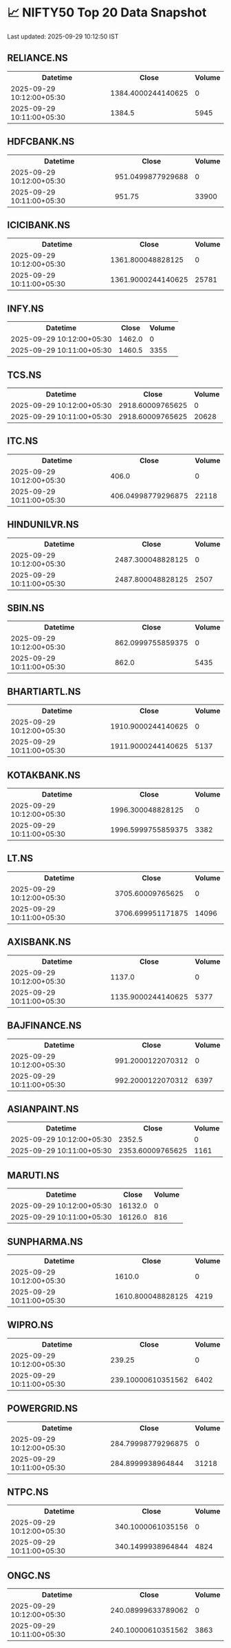 # 📈 NIFTY50 Top 20 Data Snapshot

Last updated: 2025-09-29 10:12:50 IST

## RELIANCE.NS

<table>
  <tr><th>Datetime</th><th>Close</th><th>Volume</th></tr>
  <tr><td>2025-09-29 10:12:00+05:30</td><td>1384.4000244140625</td><td>0</td></tr>
  <tr><td>2025-09-29 10:11:00+05:30</td><td>1384.5</td><td>5945</td></tr>
</table>

## HDFCBANK.NS

<table>
  <tr><th>Datetime</th><th>Close</th><th>Volume</th></tr>
  <tr><td>2025-09-29 10:12:00+05:30</td><td>951.0499877929688</td><td>0</td></tr>
  <tr><td>2025-09-29 10:11:00+05:30</td><td>951.75</td><td>33900</td></tr>
</table>

## ICICIBANK.NS

<table>
  <tr><th>Datetime</th><th>Close</th><th>Volume</th></tr>
  <tr><td>2025-09-29 10:12:00+05:30</td><td>1361.800048828125</td><td>0</td></tr>
  <tr><td>2025-09-29 10:11:00+05:30</td><td>1361.9000244140625</td><td>25781</td></tr>
</table>

## INFY.NS

<table>
  <tr><th>Datetime</th><th>Close</th><th>Volume</th></tr>
  <tr><td>2025-09-29 10:12:00+05:30</td><td>1462.0</td><td>0</td></tr>
  <tr><td>2025-09-29 10:11:00+05:30</td><td>1460.5</td><td>3355</td></tr>
</table>

## TCS.NS

<table>
  <tr><th>Datetime</th><th>Close</th><th>Volume</th></tr>
  <tr><td>2025-09-29 10:12:00+05:30</td><td>2918.60009765625</td><td>0</td></tr>
  <tr><td>2025-09-29 10:11:00+05:30</td><td>2918.60009765625</td><td>20628</td></tr>
</table>

## ITC.NS

<table>
  <tr><th>Datetime</th><th>Close</th><th>Volume</th></tr>
  <tr><td>2025-09-29 10:12:00+05:30</td><td>406.0</td><td>0</td></tr>
  <tr><td>2025-09-29 10:11:00+05:30</td><td>406.04998779296875</td><td>22118</td></tr>
</table>

## HINDUNILVR.NS

<table>
  <tr><th>Datetime</th><th>Close</th><th>Volume</th></tr>
  <tr><td>2025-09-29 10:12:00+05:30</td><td>2487.300048828125</td><td>0</td></tr>
  <tr><td>2025-09-29 10:11:00+05:30</td><td>2487.800048828125</td><td>2507</td></tr>
</table>

## SBIN.NS

<table>
  <tr><th>Datetime</th><th>Close</th><th>Volume</th></tr>
  <tr><td>2025-09-29 10:12:00+05:30</td><td>862.0999755859375</td><td>0</td></tr>
  <tr><td>2025-09-29 10:11:00+05:30</td><td>862.0</td><td>5435</td></tr>
</table>

## BHARTIARTL.NS

<table>
  <tr><th>Datetime</th><th>Close</th><th>Volume</th></tr>
  <tr><td>2025-09-29 10:12:00+05:30</td><td>1910.9000244140625</td><td>0</td></tr>
  <tr><td>2025-09-29 10:11:00+05:30</td><td>1911.9000244140625</td><td>5137</td></tr>
</table>

## KOTAKBANK.NS

<table>
  <tr><th>Datetime</th><th>Close</th><th>Volume</th></tr>
  <tr><td>2025-09-29 10:12:00+05:30</td><td>1996.300048828125</td><td>0</td></tr>
  <tr><td>2025-09-29 10:11:00+05:30</td><td>1996.5999755859375</td><td>3382</td></tr>
</table>

## LT.NS

<table>
  <tr><th>Datetime</th><th>Close</th><th>Volume</th></tr>
  <tr><td>2025-09-29 10:12:00+05:30</td><td>3705.60009765625</td><td>0</td></tr>
  <tr><td>2025-09-29 10:11:00+05:30</td><td>3706.699951171875</td><td>14096</td></tr>
</table>

## AXISBANK.NS

<table>
  <tr><th>Datetime</th><th>Close</th><th>Volume</th></tr>
  <tr><td>2025-09-29 10:12:00+05:30</td><td>1137.0</td><td>0</td></tr>
  <tr><td>2025-09-29 10:11:00+05:30</td><td>1135.9000244140625</td><td>5377</td></tr>
</table>

## BAJFINANCE.NS

<table>
  <tr><th>Datetime</th><th>Close</th><th>Volume</th></tr>
  <tr><td>2025-09-29 10:12:00+05:30</td><td>991.2000122070312</td><td>0</td></tr>
  <tr><td>2025-09-29 10:11:00+05:30</td><td>992.2000122070312</td><td>6397</td></tr>
</table>

## ASIANPAINT.NS

<table>
  <tr><th>Datetime</th><th>Close</th><th>Volume</th></tr>
  <tr><td>2025-09-29 10:12:00+05:30</td><td>2352.5</td><td>0</td></tr>
  <tr><td>2025-09-29 10:11:00+05:30</td><td>2353.60009765625</td><td>1161</td></tr>
</table>

## MARUTI.NS

<table>
  <tr><th>Datetime</th><th>Close</th><th>Volume</th></tr>
  <tr><td>2025-09-29 10:12:00+05:30</td><td>16132.0</td><td>0</td></tr>
  <tr><td>2025-09-29 10:11:00+05:30</td><td>16126.0</td><td>816</td></tr>
</table>

## SUNPHARMA.NS

<table>
  <tr><th>Datetime</th><th>Close</th><th>Volume</th></tr>
  <tr><td>2025-09-29 10:12:00+05:30</td><td>1610.0</td><td>0</td></tr>
  <tr><td>2025-09-29 10:11:00+05:30</td><td>1610.800048828125</td><td>4219</td></tr>
</table>

## WIPRO.NS

<table>
  <tr><th>Datetime</th><th>Close</th><th>Volume</th></tr>
  <tr><td>2025-09-29 10:12:00+05:30</td><td>239.25</td><td>0</td></tr>
  <tr><td>2025-09-29 10:11:00+05:30</td><td>239.10000610351562</td><td>6402</td></tr>
</table>

## POWERGRID.NS

<table>
  <tr><th>Datetime</th><th>Close</th><th>Volume</th></tr>
  <tr><td>2025-09-29 10:12:00+05:30</td><td>284.79998779296875</td><td>0</td></tr>
  <tr><td>2025-09-29 10:11:00+05:30</td><td>284.8999938964844</td><td>31218</td></tr>
</table>

## NTPC.NS

<table>
  <tr><th>Datetime</th><th>Close</th><th>Volume</th></tr>
  <tr><td>2025-09-29 10:12:00+05:30</td><td>340.1000061035156</td><td>0</td></tr>
  <tr><td>2025-09-29 10:11:00+05:30</td><td>340.1499938964844</td><td>4824</td></tr>
</table>

## ONGC.NS

<table>
  <tr><th>Datetime</th><th>Close</th><th>Volume</th></tr>
  <tr><td>2025-09-29 10:12:00+05:30</td><td>240.08999633789062</td><td>0</td></tr>
  <tr><td>2025-09-29 10:11:00+05:30</td><td>240.10000610351562</td><td>3863</td></tr>
</table>

